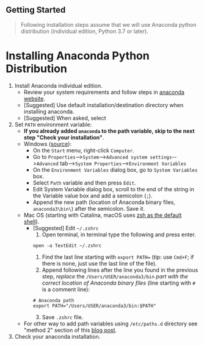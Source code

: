 Getting Started
---
> Following installation steps assume that we will use Anaconda python distribution (individual edition, Python 3.7 or later).

# Installing Anaconda Python Distribution
1. Install Anaconda individual edition.
    - Review your system requirements and follow steps in [anaconda website](https://docs.anaconda.com/anaconda/install/#).
    - \[Suggested\] Use default installation/destination directory when installing anaconda.
    - \[Suggested\] When asked, select 
1. Set `PATH` environment variable:
    - **If you already added `anaconda` to the path variable, skip to the next step "Check your installation"**.
    - Windows ([source](https://docs.microsoft.com/en-us/previous-versions/office/developer/sharepoint-2010/ee537574(v=office.14))):
      - On the `Start` menu, right-click `Computer`.
      - Go to `Properties`-->`System`-->`Advanced system settings`-->`Advanced` tab-->`System Properties`-->`Environment Variables`
      - On the `Environment Variables` dialog box, go to `System Variables` box.
      - Select `Path` variable and then press `Edit`.
      - Edit System Variable dialog box, scroll to the end of the string in the Variable value box and add a semicolon (`;`).
      - Append the new path (location of Anaconda binary files, `anaconda3\bin\`) after the semicolon. Save it.
    - Mac OS (starting with Catalina, macOS uses [zsh as the default shell](https://support.apple.com/en-us/HT208050)).
      - \[Suggested\] Edit `~/.zshrc`
        1. Open terminal, in terminal type the following and press enter.
        ```
        open -a TextEdit ~/.zshrc
        ```
        1. Find the last line starting with `export PATH=` (tip: use `Cmd+F`; if there is none, just use the last line of the file).
        2. Append following lines after the line you found in the previous step, *replace* the `/Users/USER/anaconda3/bin` *part with the correct location of Anaconda binary files* (line starting with `#` is a comment line):
        ```
        # Anaconda path
        export PATH="/Users/USER/anaconda3/bin:$PATH"
        ```
        3. Save `.zshrc` file.
    - For other way to add path variables using `/etc/paths.d` directory see "method 2" section of this [blog post](https://www.cyberciti.biz/faq/appleosx-bash-unix-change-set-path-environment-variable/).
1. Check your anaconda installation.
